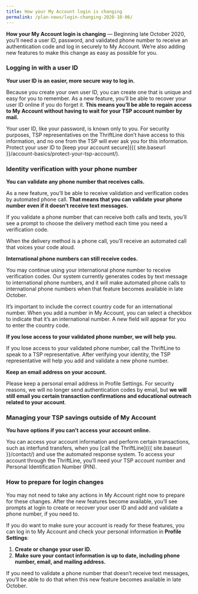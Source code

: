 ```yaml
---
title: How your My Account login is changing
permalink: /plan-news/login-changing-2020-10-06/
---
```


**How your My Account login is changing** &#8212; Beginning late October 2020, you’ll need a user ID, password, and validated phone number to receive an authentication code and log in securely to My Account. We’re also adding new features to make this change as easy as possible for you.

### Logging in with a user ID

**Your user ID is an easier, more secure way to log in.**

Because you create your own user ID, you can create one that is unique and easy for you to remember. As a new feature, you’ll be able to recover your user ID online if you do forget it. **This means you’ll be able to regain access to My Account without having to wait for your TSP account number by mail.**

Your user ID, like your password, is known only to you. For security purposes, TSP representatives on the ThriftLine don’t have access to this information, and no one from the TSP will ever ask you for this information. Protect your user ID to [keep your account secure]({{ site.baseurl }}/account-basics/protect-your-tsp-account/).

### Identity verification with your phone number

**You can validate any phone number that receives calls.**  

As a new feature, you’ll be able to receive validation and verification codes by automated phone call. **That means that you can validate your phone number even if it doesn’t receive text messages.**

If you validate a phone number that can receive both calls and texts, you’ll see a prompt to choose the delivery method each time you need a verification code.

When the delivery method is a phone call, you’ll receive an automated call that voices your code aloud.

**International phone numbers can still receive codes.**

You may continue using your international phone number to receive verification codes. Our system currently generates codes by text message to international phone numbers, and it will make automated phone calls to international phone numbers when that feature becomes available in late October.

It’s important to include the correct country code for an international number. When you add a number in My Account, you can select a checkbox to indicate that it’s an international number. A new field will appear for you to enter the country code.

**If you lose access to your validated phone number, we will help you.**  

If you lose access to your validated phone number, call the ThriftLine to speak to a TSP representative. After verifying your identity, the TSP representative will help you add and validate a new phone number.

**Keep an email address on your account.**  

Please keep a personal email address in Profile Settings. For security reasons, we will no longer send authentication codes by email, but **we will still email you certain transaction confirmations and educational outreach related to your account**.

### Managing your TSP savings outside of My Account

**You have options if you can’t access your account online.**  

You can access your account information and perform certain transactions, such as interfund transfers, when you [call the ThriftLine]({{ site.baseurl }}/contact/) and use the automated response system. To access your account through the ThriftLine, you’ll need your TSP account number and Personal Identification Number (PIN).

### How to prepare for login changes

You may not need to take any actions in My Account right now to prepare for these changes. After the new features become available, you’ll see prompts at login to create or recover your user ID and add and validate a phone number, if you need to.

If you do want to make sure your account is ready for these features, you can log in to My Account and check your personal information in **Profile Settings**:

1. **Create or change your user ID.**
2. **Make sure your contact information is up to date, including phone number, email, and mailing address.**

If you need to validate a phone number that doesn’t receive text messages, you’ll be able to do that when this new feature becomes available in late October.
